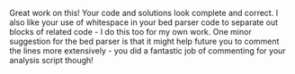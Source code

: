 Great work on this! Your code and solutions look complete and correct. I also like your use of whitespace in your bed parser code to separate out blocks of related code - I do this too for my own work. One minor suggestion for the bed parser is that it might help future you to comment the lines more extensively - you did a fantastic job of commenting for your analysis script though!
